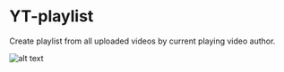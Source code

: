 # YT-playlist
Create playlist from all uploaded videos by current playing video author.


![alt text](https://tmp.pkajan.eu/YT_new.jpg)
